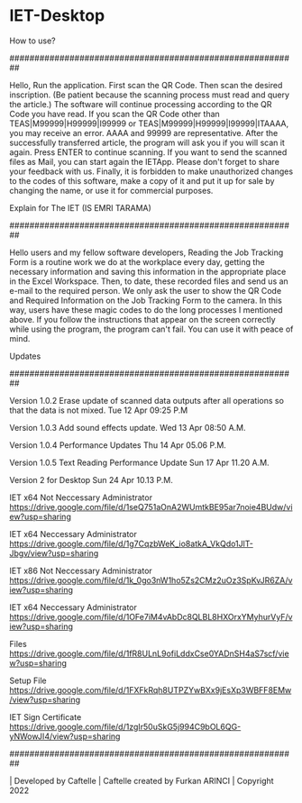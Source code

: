 # IET-Desktop


How to use?

##########################################################

Hello, Run the application. First scan the QR Code. Then scan the desired inscription. (Be patient because the scanning process must read and query the article.) The software will continue processing according to the QR Code you have read. If you scan the QR Code other than TEAS|M99999|H99999|I99999 or TEAS|M99999|H99999|I99999|ITAAAA, you may receive an error. AAAA and 99999 are representative. After the successfully transferred article, the program will ask you if you will scan it again. Press ENTER to continue scanning. If you want to send the scanned files as Mail, you can start again the IETApp. Please don't forget to share your feedback with us. Finally, it is forbidden to make unauthorized changes to the codes of this software, make a copy of it and put it up for sale by changing the name, or use it for commercial purposes.

Explain for The IET (IS EMRI TARAMA)

##########################################################

Hello users and my fellow software developers, Reading the Job Tracking Form is a routine work we do at the workplace every day, getting the necessary information and saving this information in the appropriate place in the Excel Workspace. Then, to date, these recorded files and send us an e-mail to the required person. We only ask the user to show the QR Code and Required Information on the Job Tracking Form to the camera. In this way, users have these magic codes to do the long processes I mentioned above. If you follow the instructions that appear on the screen correctly while using the program, the program can't fail. You can use it with peace of mind.

Updates

##########################################################

Version 1.0.2 Erase update of scanned data outputs after all operations so that the data is not mixed. Tue 12 Apr 09:25 P.M

Version 1.0.3 Add sound effects update. Wed 13 Apr 08:50 A.M.

Version 1.0.4 Performance Updates Thu 14 Apr 05.06 P.M.

Version 1.0.5 Text Reading Performance Update Sun 17 Apr 11.20 A.M.

Version 2 for Desktop Sun 24 Apr 10.13 P.M. 

IET x64 Not Neccessary Administrator 
https://drive.google.com/file/d/1seQ751aOnA2WUmtkBE95ar7noie4BUdw/view?usp=sharing

IET x64 Neccessary Administrator 
https://drive.google.com/file/d/1g7CqzbWeK_io8atkA_VkQdo1JlT-Jbgv/view?usp=sharing

IET x86 Not Neccessary Administrator 
https://drive.google.com/file/d/1k_0go3nW1ho5Zs2CMz2uOz3SpKvJR6ZA/view?usp=sharing

IET x64 Neccessary Administrator 
https://drive.google.com/file/d/1OFe7iM4vAbDc8QLBL8HXOrxYMyhurVyF/view?usp=sharing

Files
https://drive.google.com/file/d/1fR8ULnL9ofiLddxCse0YADnSH4aS7scf/view?usp=sharing

Setup File
https://drive.google.com/file/d/1FXFkRqh8UTPZYwBXx9jEsXp3WBFF8EMw/view?usp=sharing

IET Sign Certificate 
https://drive.google.com/file/d/1zgIr50uSkG5j994C9bOL6QG-yNWowJI4/view?usp=sharing


##########################################################

| Developed by Caftelle | Caftelle created by Furkan ARINCI | Copyright 2022
